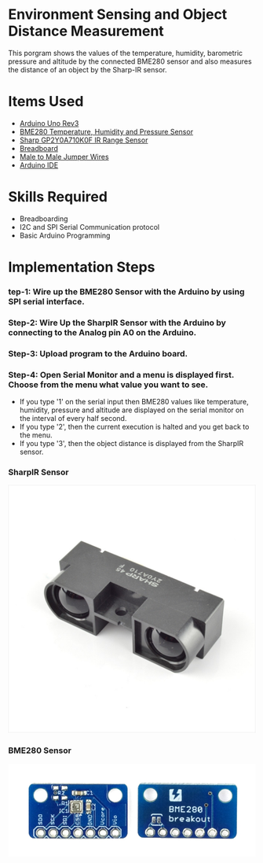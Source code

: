 # Environment Sensing and Object Distance Measurement
This porgram shows the values of the temperature, humidity, barometric pressure and altitude by the connected BME280 sensor and also measures the distance of an object by the Sharp-IR sensor.

# Items Used
-	[Arduino Uno Rev3](https://store.arduino.cc/usa/arduino-uno-rev3)
-	[BME280 Temperature, Humidity and Pressure Sensor](https://www.adafruit.com/product/2652)
- [Sharp GP2Y0A710K0F IR Range Sensor](https://www.robotshop.com/en/sharp-gp2y0a710k0f-ir-range-sensor.html)
-	[Breadboard](https://www.adafruit.com/product/64)
-	[Male to Male Jumper Wires](https://www.adafruit.com/product/758)
- [Arduino IDE](https://www.arduino.cc/en/software)

# Skills Required
- Breadboarding
- I2C and SPI Serial Communication protocol
- Basic Arduino Programming

# Implementation Steps

### tep-1: Wire up the BME280 Sensor with the Arduino by using SPI serial interface. 

### Step-2: Wire Up the SharpIR Sensor with the Arduino by connecting to the Analog pin A0 on the Arduino.

### Step-3: Upload program to the Arduino board.

### Step-4: Open Serial Monitor and a menu is displayed first. Choose from the menu what value you want to see.
- If you type '1' on the serial input then BME280 values like temperature, humidity, pressure and altitude are displayed on the serial monitor on the interval of every half second.
- If you type '2', then the current execution is halted and you get back to the menu.
- If you type '3', then the object distance is displayed from the SharpIR sensor.

### SharpIR Sensor
![Screenshot](SharpIR.jpg)

### BME280 Sensor
![Screenshot](bme280_sensor.jpg)



